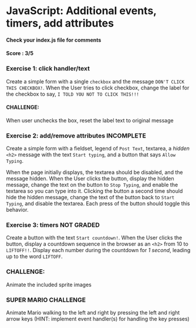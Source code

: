 # JavaScript: Additional events, timers, add attributes
#### Check your index.js file for comments
#### Score : 3/5
### Exercise 1: click handler/text
Create a simple form with a single `checkbox` and the message `DON'T CLICK THIS CHECKBOX!`. When the User tries to click checkbox, change the label for the checkbox to say, `I TOLD YOU NOT TO CLICK THIS!!!`

#### CHALLENGE:
When user unchecks the box, reset the label text to original message

### Exercise 2: add/remove attributes INCOMPLETE
Create a simple form with a fieldset, legend of `Post Text`, textarea, a *hidden* `<h2>` message with the text `Start typing`, and a button that says `Allow Typing`. 

When the page initially displays, the textarea should be disabled, and the message hidden. When the User clicks the button, display the hidden message, change the text on the button to `Stop Typing`, and enable the textarea so you can type into it. Clicking the button a second time should hide the hidden message, change the text of the button back to `Start Typing`, and disable the textarea. Each press of the button should toggle this behavior.

### Exercise 3: timers NOT GRADED
Create a button with the text `Start countdown!`. When the User clicks the button, display a countdown sequence in the browser as an `<h2>` from 10 to `LIFTOFF!!`. Display each number during the countdown for *1 second*, leading up to the word `LIFTOFF`.

### CHALLENGE:
Animate the included sprite images

### SUPER MARIO CHALLENGE
Animate Mario walking to the left and right by pressing the left and right arrow keys (HINT: implement event handler(s) for handling the key presses)
